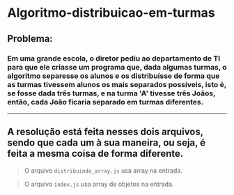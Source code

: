 # Algoritmo-distribuicao-em-turmas

## Problema:

 ### __Em uma grande escola, o diretor pediu ao departamento de TI para que ele criasse um programa que, dada algumas turmas, o algoritmo separesse os alunos e os distribuísse de forma que as turmas tivessem alunos os mais separados possíveis, isto é, se fosse dada três turmas, e na turma 'A' tivesse três Joãos, então, cada João ficaria separado em turmas diferentes.__
 ----

## A resolução está feita nesses dois arquivos, sendo que cada um à sua maneira, ou seja, é feita a mesma coisa de forma diferente.

 > O arquivo `distribuindo_array.js` usa array na entrada.

 > O arquivo `index.js` usa array de objetos na entrada.